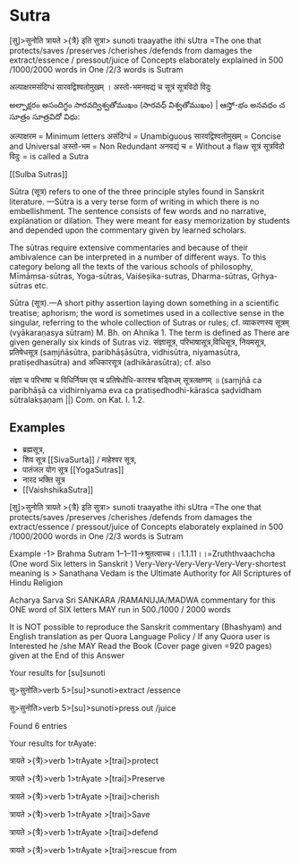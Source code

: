 # Sutra

[सु]>सुनोति त्रायते >{त्रै} इति सुत्रा> sunoti traayathe ithi sUtra =The one that protects/saves /preserves /cherishes /defends from damages the extract/essence / pressout/juice of Concepts elaborately explained in 500 /1000/2000 words in One /2/3 words is Sutram

अल्पाक्षरमसंदिग्धं सारवद्विश्वतोमुखम् । अस्तो-भमनवद्यं च सूत्रं सूत्रविदो विदुः

అల్పాక్షరం అసందిగ్ధం సారవద్విశ్వతోముఖం (సారవధ్ విశ్వతోముఖం) | ఆస్తో-భం అనవధం చ సూత్రం  సూత్రవిదో విధు:

अल्पाक्षरम = Minimum letters
असंदिग्धं = Unambiguous
सारवद्विश्वतोमुखम् = Concise and Universal
अस्तो-भम = Non Redundant
अनवद्यं च = Without a flaw
सूत्रं सूत्रविदो विदुः = is called a Sutra

[[Sulba Sutras]]

Sūtra (सूत्र) refers to one of the three principle styles found in Sanskrit literature.
—Sūtra is a very terse form of writing in which there is no embellishment. The sentence consists of few words and no narrative, explanation or dilation. They were meant for easy memorization by students and depended upon the commentary given by learned scholars.

The sūtras require extensive commentaries and because of their ambivalence can be interpreted in a number of different ways. To this category belong all the texts of the various schools of philosophy, Mīmāṃsa-sūtras, Yoga-sūtras, Vaiśeṣika-sutras, Dharma-sūtras, Gṛhya-sūtras etc.

Sūtra (सूत्र).—A short pithy assertion laying down something in a scientific treatise; aphorism; the word is sometimes used in a collective sense in the singular, referring to the whole collection of Sutras or rules; cf. व्याकरणस्य सूत्रम् (vyākaraṇasya sūtram) M. Bh. on Ahnika 1. The term is defined as
There are given generally six kinds of Sutras viz. संज्ञासूत्र, परिभाषासूत्र,विधिसूत्र, नियमसूत्र, प्रतिषेधसूत्र (saṃjñāsūtra, paribhāṣāsūtra, vidhisūtra, niyamasūtra, pratiṣedhasūtra) and अधिकारसूत्र (adhikārasūtra); cf. also

संज्ञा च परिभाषा च विधिर्नियम एव च प्रतिषेधोधि-कारश्च षड्विधम् सूत्रलक्षणम् ॥
(saṃjñā ca paribhāṣā ca vidhirniyama eva ca pratiṣedhodhi-kāraśca ṣaḍvidham sūtralakṣaṇam ||) Com. on Kat. I. 1.2.

## Examples

- ब्रह्मसूत्र,
- शिव सूत्र  [[SivaSurta]] / माहेश्वर सूत्र,
- पातंजल योग सूत्र [[YogaSutras]]
- नारद भक्ति सूत्र
- [[VaishshikaSutra]]

[सु]>सुनोति त्रायते >{त्रै} इति सुत्रा> sunoti traayathe ithi sUtra =The one that protects/saves /preserves /cherishes /defends from damages the extract/essence / pressout/juice of Concepts elaborately explained in 500 /1000/2000 words in One /2/3 words is Sutram

Example -1> Brahma Sutram 1–1–11->श्रुतत्वाच्च।।1.1.11।।=Zruththvaachcha (One word Six letters in Sanskrit ) Very-Very-Very-Very-Very-Very-shortest meaning is > Sanathana Vedam is the Ultimate Authority for All Scriptures of Hindu Religion

Acharya Sarva Sri SANKARA /RAMANUJA/MADWA commentary for this ONE word of SIX letters MAY run in 500./1000 / 2000 words

It is NOT possible to reproduce the Sanskrit commentary (Bhashyam) and English translation as per Quora Language Policy / If any Quora user is Interested he /she MAY Read the Book (Cover page given =920 pages) given at the End of this Answer

Your results for [su]sunoti

सु>सुनोति>verb 5>[su]>sunoti>extract /essence

सु>सुनोति>verb 5>[su]>sunoti>press out /juice

Found 6 entries

Your results for trAyate:

त्रायते >{त्रै}>verb 1>trAyate >[trai]>protect

त्रायते >{त्रै}>verb 1>trAyate >[trai]>Preserve

त्रायते >{त्रै}>verb 1>trAyate >[trai]>cherish

त्रायते >{त्रै}>verb 1>trAyate >[trai]>Save

त्रायते >{त्रै}>verb 1>trAyate >[trai]>defend

त्रायते >{त्रै}>verb 1>trAyate >[trai]>rescue from
